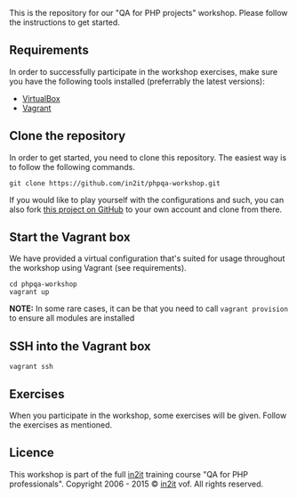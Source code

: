 This is the repository for our "QA for PHP projects" workshop. Please follow the instructions to get started.

## Requirements

In order to successfully participate in the workshop exercises, make sure you have the following tools installed (preferrably the latest versions):

- [VirtualBox]
- [Vagrant]

## Clone the repository

In order to get started, you need to clone this repository. The easiest way is to follow the following commands.

    git clone https://github.com/in2it/phpqa-workshop.git

If you would like to play yourself with the configurations and such, you can also fork [this project on GitHub] to your own account and clone from there.

## Start the Vagrant box

We have provided a virtual configuration that's suited for usage throughout the workshop using Vagrant (see requirements).

    cd phpqa-workshop
    vagrant up

**NOTE:** In some rare cases, it can be that you need to call `vagrant provision` to ensure all modules are installed

## SSH into the Vagrant box

    vagrant ssh

## Exercises

When you participate in the workshop, some exercises will be given. Follow the exercises as mentioned.

## Licence

This workshop is part of the full [in2it] training course "QA for PHP professionals". Copyright 2006 - 2015 &copy; [in2it] vof. All rights reserved.

[VirtualBox]: https://www.virtualbox.org
[Vagrant]: https://www.vagrantup.com
[this project on GitHub]: https://github.com/in2it/phpqa-workshop
[in2it]: http://www.in2it.be

